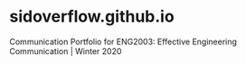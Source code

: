 # sidoverflow.github.io
Communication Portfolio for ENG2003: Effective Engineering Communication | Winter 2020

